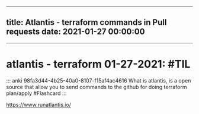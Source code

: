 
---
title: Atlantis - terraform commands in Pull requests
date: 2021-01-27 00:00:00
---
---
# atlantis - terraform 01-27-2021: #TIL

::: anki 98fa3d44-4b25-40a0-8107-f15af4ac4616
What is atlantis, is a open source that allow  you to send commands to the github for doing terraform plan/apply #Flashcard
:::

https://www.runatlantis.io/